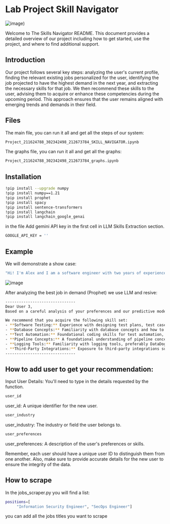 # Lab Project Skill Navigator
![image](https://github.com/michalbar031/LabProjectSkillNavigator/assets/81368958/d110d2e6-41c3-491f-b2eb-9025149552d2|width=100))

Welcome to The Skills Navigator README.
This document provides a detailed overview of our project including how to get started, use the project, and where to find additional support.

## Introduction
Our project follows several key steps: analyzing the user's current profile, finding the relevant existing jobs personalized for the user, identifying the job projected to have the highest demand in the next year, and extracting the necessary skills for that job. We then recommend these skills to the user, advising them to acquire or enhance these competencies during the upcoming period. This approach ensures that the user remains aligned with emerging trends and demands in their field.
## Files
The main file, you can run it all and get all the steps of our system:
```bash
Project_211624788_302342498_212673784_SKILL_NAVIGATOR.ipynb
```

The graphs file, you can run it all and get all the graphs:
```bash
Project_211624788_302342498_212673784_graphs.ipynb
```



## Installation

```bash
!pip install --upgrade numpy
!pip install numpy==1.21
!pip install prophet
!pip install spacy
!pip install sentence-transformers
!pip install langchain
!pip install langchain_google_genai 
```
in the file 
Add gemini API key in the first cell in LLM Skills Extraction section.
```bash
GOOGLE_API_KEY = ''
```
## Example
We will demonstrate a show case:
```bash
"Hi! I'm Alex and I am a software engineer with two years of experience. My architecture background bolsters my design skills and now, I specialize in frontend development. I create mobile first, responsive web applications that are highly efficient and scalable. I am always looking to learn new skills and work with new technologies. My main languages and technologies are HTML, CSS, Javascript, Typescript, Vue, and React. I also currently use AWS and noSQL databases at my current company.",

```
![image](https://github.com/michalbar031/LabProjectSkillNavigator/assets/81368958/cd9b669e-dce3-4425-a526-4af0907086b3)

After analyzing the best job in demand (Prophet) we use LLM and resive:
```bash
-------------------------------
Dear User 3,
Based on a careful analysis of your preferences and our predictive modeling, we anticipate that the following skill set will be highly sought after in your field. Acquiring these competencies will position you advantageously in the evolving job market.

We recommend that you acquire the following skill set:
- **Software Testing:** Experience with designing test plans, test cases, and preparing test data.
- **Database Concepts:** Familiarity with database concepts and how to write and perform queries to ensure data integrity, particularly with MongoDB and ElasticSearch.
- **Test Automation:** Foundational coding skills for test automation, particularly using TypeScript and Playwright.
- **Pipeline Concepts:** A foundational understanding of pipeline concepts, preferably GitLab.
- **Logging Tools:** Familiarity with logging tools, preferably DataDog.
- **Third-Party Integrations:** Exposure to third-party integrations such as Shopify, Magento, Segment, etc.
-------------------------------


```


## How to add user to get your recommendation:
Input User Details: You'll need to type in the details requested by the function. 

```bash
user_id
```
user_id: A unique identifier for the new user.
```bash
user_industry
```
user_industry: The industry or field the user belongs to.
```bash
user_preferences
```
user_preferences: A description of the user's preferences or skills.

Remember, each user should have a unique user ID to distinguish them from one another. Also, make sure to provide accurate details for the new user to ensure the integrity of the data.
## How to scrape
In the jobs_scraper.py you will find a list:
```bash
positions=[
     "Information Security Engineer", "SecOps Engineer"]
```
you can add all the jobs titles you want to scrape
